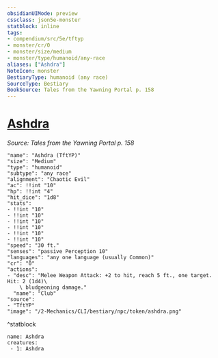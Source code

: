```yaml
---
obsidianUIMode: preview
cssclass: json5e-monster
statblock: inline
tags:
- compendium/src/5e/tftyp
- monster/cr/0
- monster/size/medium
- monster/type/humanoid/any-race
aliases: ["Ashdra"]
NoteIcon: monster
BestiaryType: humanoid (any race)
SourceType: Bestiary
BookSource: Tales from the Yawning Portal p. 158
---
```

# [Ashdra](2-Mechanics/CLI/bestiary/npc/ashdra-tftyp.md)
*Source: Tales from the Yawning Portal p. 158*  

```statblock
"name": "Ashdra (TftYP)"
"size": "Medium"
"type": "humanoid"
"subtype": "any race"
"alignment": "Chaotic Evil"
"ac": !!int "10"
"hp": !!int "4"
"hit_dice": "1d8"
"stats":
- !!int "10"
- !!int "10"
- !!int "10"
- !!int "10"
- !!int "10"
- !!int "10"
"speed": "30 ft."
"senses": "passive Perception 10"
"languages": "any one language (usually Common)"
"cr": "0"
"actions":
- "desc": "Melee Weapon Attack: +2 to hit, reach 5 ft., one target. Hit: 2 (1d4)\
    \ bludgeoning damage."
  "name": "Club"
"source":
- "TftYP"
"image": "/2-Mechanics/CLI/bestiary/npc/token/ashdra.png"
```
^statblock

```encounter-table
name: Ashdra
creatures:
 - 1: Ashdra
```
